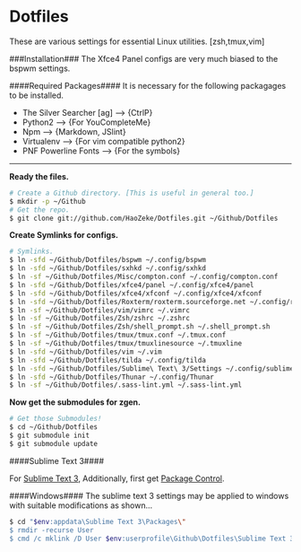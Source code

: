Dotfiles
================================
These are various settings for essential Linux utilities. [zsh,tmux,vim]


###Installation###
The Xfce4 Panel configs are very much biased to the bspwm settings.

####Required Packages####
It is necessary for the following packagages to be installed.
* The Silver Searcher [ag] --> {CtrlP}
* Python2 --> {For YouCompleteMe}
* Npm --> {Markdown, JSlint}
* Virtualenv --> {For vim compatible python2}
* PNF Powerline Fonts --> {For the symbols}

---------

**Ready the files.**

```bash
# Create a Github directory. [This is useful in general too.]
$ mkdir -p ~/Github
# Get the repo.
$ git clone git://github.com/HaoZeke/Dotfiles.git ~/Github/Dotfiles
```
**Create Symlinks for configs.**

```bash
# Symlinks.
$ ln -sfd ~/Github/Dotfiles/bspwm ~/.config/bspwm
$ ln -sfd ~/Github/Dotfiles/sxhkd ~/.config/sxhkd
$ ln -sf ~/Github/Dotfiles/Misc/compton.conf ~/.config/compton.conf
$ ln -sfd ~/Github/Dotfiles/xfce4/panel ~/.config/xfce4/panel
$ ln -sfd ~/Github/Dotfiles/xfce4/xfconf ~/.config/xfce4/xfconf
$ ln -sfd ~/Github/Dotfiles/Roxterm/roxterm.sourceforge.net ~/.config/roxterm.sourceforge.net
$ ln -sf ~/Github/Dotfiles/vim/vimrc ~/.vimrc
$ ln -sf ~/Github/Dotfiles/Zsh/zshrc ~/.zshrc
$ ln -sf ~/Github/Dotfiles/Zsh/shell_prompt.sh ~/.shell_prompt.sh
$ ln -sf ~/Github/Dotfiles/tmux/tmux.conf ~/.tmux.conf
$ ln -sf ~/Github/Dotfiles/tmux/tmuxlinesource ~/.tmuxline
$ ln -sfd ~/Github/Dotfiles/vim ~/.vim
$ ln -sfd ~/Github/Dotfiles/tilda ~/.config/tilda
$ ln -sfd ~/Github/Dotfiles/Sublime\ Text\ 3/Settings ~/.config/sublime-text-3/Packages/User/
$ ln -sfd ~/Github/Dotfiles/Thunar ~/.config/Thunar
$ ln -sf ~/Github/Dotfiles/.sass-lint.yml ~/.sass-lint.yml
```
**Now get the submodules for zgen.**

```bash
# Get those Submodules!
$ cd ~/Github/Dotfiles
$ git submodule init
$ git submodule update
```
####Sublime Text 3####

For [Sublime Text 3](http://www.sublimetext.com/3 "Install Link"), Additionally, first get [Package Control](https://packagecontrol.io/installation "Cornerstone").


####Windows####
The sublime text 3 settings may be applied to windows with suitable modifications as shown...

```bash
$ cd "$env:appdata\Sublime Text 3\Packages\"
$ rmdir -recurse User
$ cmd /c mklink /D User $env:userprofile\Github\Dotfiles\Sublime Text 3\Settings
```
